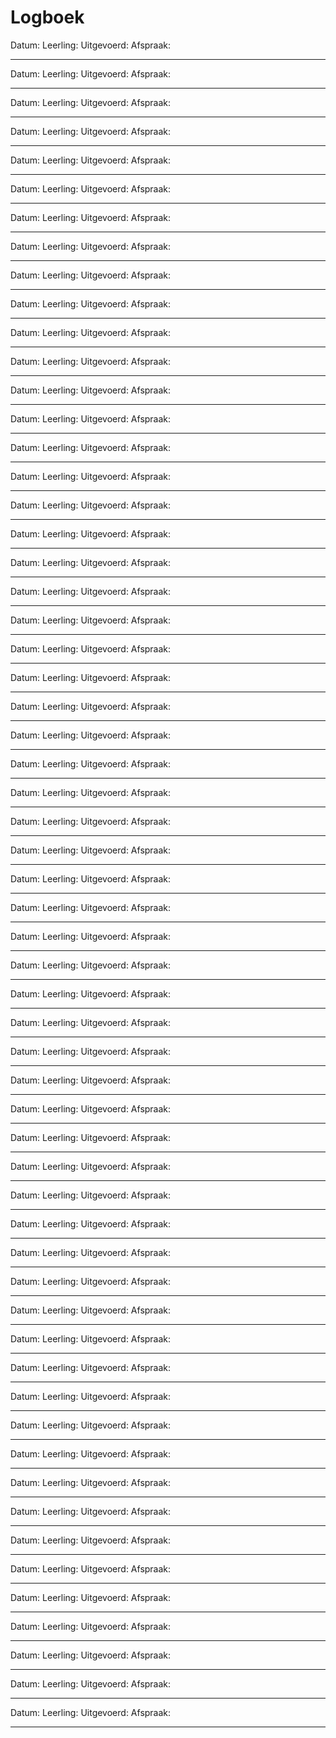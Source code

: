 # Logboek

Datum: 
Leerling: 
Uitgevoerd: 
Afspraak:

---

Datum: 
Leerling: 
Uitgevoerd: 
Afspraak:

---

Datum: 
Leerling:
Uitgevoerd: 
Afspraak:

---

Datum:
Leerling: 
Uitgevoerd:
Afspraak:

---

Datum: 
Leerling: 
Uitgevoerd: 
Afspraak:

---

Datum: 
Leerling: 
Uitgevoerd: 
Afspraak:

---

Datum: 
Leerling: 
Uitgevoerd: 
Afspraak:

---

Datum: 
Leerling: 
Uitgevoerd: 
Afspraak:

---

Datum: 
Leerling: 
Uitgevoerd: 
Afspraak:

---

Datum: 
Leerling: 
Uitgevoerd: 
Afspraak:

---

Datum:
Leerling:
Uitgevoerd:
Afspraak:

---

Datum: 
Leerling: 
Uitgevoerd: 
Afspraak:

---

Datum: 
Leerling: 
Uitgevoerd: 
Afspraak:

---

Datum: 
Leerling: 
Uitgevoerd: 
Afspraak:

---

Datum: 
Leerling: 
Uitgevoerd: 
Afspraak:

---

Datum: 
Leerling: 
Uitgevoerd: 
Afspraak:

---

Datum: 
Leerling: 
Uitgevoerd: 
Afspraak:

---

Datum:
Leerling:
Uitgevoerd:
Afspraak:

---

Datum: 
Leerling: 
Uitgevoerd: 
Afspraak:

---

Datum: 
Leerling: 
Uitgevoerd: 
Afspraak:

---

Datum: 
Leerling: 
Uitgevoerd: 
Afspraak:

---

Datum: 
Leerling: 
Uitgevoerd: 
Afspraak:

---

Datum: 
Leerling: 
Uitgevoerd: 
Afspraak:

---

Datum: 
Leerling: 
Uitgevoerd: 
Afspraak:

---

Datum:
Leerling:
Uitgevoerd:
Afspraak:

---

Datum: 
Leerling: 
Uitgevoerd: 
Afspraak:

---

Datum: 
Leerling: 
Uitgevoerd: 
Afspraak:

---

Datum: 
Leerling: 
Uitgevoerd: 
Afspraak:

---

Datum: 
Leerling: 
Uitgevoerd: 
Afspraak:

---

Datum: 
Leerling: 
Uitgevoerd: 
Afspraak:

---

Datum: 
Leerling: 
Uitgevoerd: 
Afspraak:

---

Datum:
Leerling:
Uitgevoerd:
Afspraak:

---

Datum: 
Leerling: 
Uitgevoerd: 
Afspraak:

---

Datum: 
Leerling: 
Uitgevoerd: 
Afspraak:

---

Datum: 
Leerling: 
Uitgevoerd: 
Afspraak:

---

Datum: 
Leerling: 
Uitgevoerd: 
Afspraak:

---

Datum: 
Leerling: 
Uitgevoerd: 
Afspraak:

---

Datum: 
Leerling: 
Uitgevoerd: 
Afspraak:

---

Datum:
Leerling:
Uitgevoerd:
Afspraak:

---

Datum: 
Leerling: 
Uitgevoerd: 
Afspraak:

---

Datum: 
Leerling: 
Uitgevoerd: 
Afspraak:

---

Datum: 
Leerling: 
Uitgevoerd: 
Afspraak:

---

Datum: 
Leerling: 
Uitgevoerd: 
Afspraak:

---

Datum: 
Leerling: 
Uitgevoerd: 
Afspraak:

---

Datum: 
Leerling: 
Uitgevoerd: 
Afspraak:

---

Datum:
Leerling:
Uitgevoerd:
Afspraak:

---

Datum: 
Leerling: 
Uitgevoerd: 
Afspraak:

---

Datum: 
Leerling: 
Uitgevoerd: 
Afspraak:

---

Datum: 
Leerling: 
Uitgevoerd: 
Afspraak:

---

Datum: 
Leerling: 
Uitgevoerd: 
Afspraak:

---

Datum: 
Leerling: 
Uitgevoerd: 
Afspraak:

---

Datum: 
Leerling: 
Uitgevoerd: 
Afspraak:

---

Datum:
Leerling:
Uitgevoerd:
Afspraak:

---

Datum: 
Leerling: 
Uitgevoerd: 
Afspraak:

---

Datum: 
Leerling: 
Uitgevoerd: 
Afspraak:

---

Datum: 
Leerling: 
Uitgevoerd: 
Afspraak:

---

Datum: 
Leerling: 
Uitgevoerd: 
Afspraak:

---

Datum: 
Leerling: 
Uitgevoerd: 
Afspraak:

---

Datum: 
Leerling: 
Uitgevoerd: 
Afspraak:

---
